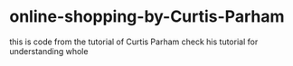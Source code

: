 # online-shopping-by-Curtis-Parham
this is code from the tutorial of Curtis Parham check his tutorial for understanding whole
